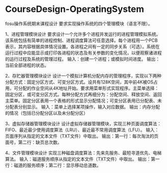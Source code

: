 # CourseDesign-OperatingSystem
fosu操作系统期末课程设计
要求实现操作系统的四个管理模块（语言不限）。

1、进程管理模块设计
要求设计一个允许多个进程并发运行的进程管理模拟系统。该系统包括有简单的进程控制、进程调度算法可任意选择。每个进程用一个PCB表示，其内容根据具体情况设置。各进程之间有一定的同步关系（可选）。系统在运行过程中应能显示或打印各进程的状态及有关参数的变化情况，以便观察诸进程的运行过程及系统的管理过程。
输入：创建一个进程；或模拟时间进度。
输出：当前全部进程的状态。

2、存贮器管理模块设计
设计一个模拟计算机分配内存的管理程序，实现以下两种分配方式：固定分区方式、可变分区方式。设共有128K空间，其中前4K被OS占用，可分配的作业空间从4K地址开始。要求用菜单形式实现程序。主菜单选择：固定分区，或可变分区方式。每种分配方式再细分为：分配空间、释放空间、返回主菜单。固定分区表用一个表格的形式显示分配情况；可变分区表用已分配表、未分配表分别显示。
输入：菜单上选择某项操作，输入对应数据。
输出：内存分配的情况（包括已分配分区以及未分配分区）

3、虚拟存储器管理模块设计
设计虚拟存储器管理模块，实现三种页面调度算法：FIFO、最近最少使用调度算法（LRU）、最近最不常用调度算法（LFU）。
输入：页面序列从指定的文本文件（TXT文件）中取出。
输出：第一行：每次淘汰的页面号，第二行：缺页总次数。

4、文件管理模块设计
实现三种磁盘调度算法：先来先服务、最短寻道优先、电梯算法。
输入：磁道服务顺序从指定的文本文件（TXT文件）中取出。
输出：第一行：磁道的服务顺序；第二行：显示移动总道数。